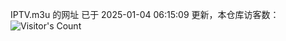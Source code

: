 IPTV.m3u 的网址 已于 2025-01-04 06:15:09 更新，本仓库访客数：![Visitor's Count](https://profile-counter.glitch.me/hero1898_tv/count.svg)
